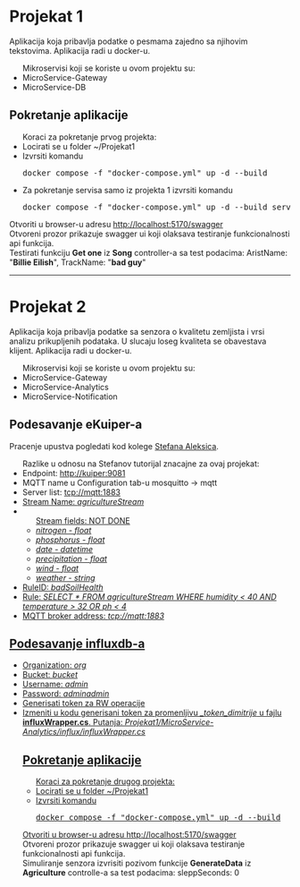<body>
  <h1>Projekat 1</h1>
  Aplikacija koja pribavlja podatke o pesmama zajedno sa njihovim tekstovima.
  Aplikacija radi u docker-u.
  <ul>Mikroservisi koji se koriste u ovom projektu su:
    <li>MicroService-Gateway</li>
    <li>MicroService-DB</li>
  </ul>
  <h2>Pokretanje aplikacije</h2>
   <ul>Koraci za pokretanje prvog projekta:
    <li>Locirati se u folder ~/Projekat1</li>
    <li>Izvrsiti komandu <pre>docker compose -f "docker-compose.yml" up -d --build</pre></li>
    <li>Za pokretanje servisa samo iz projekta 1 izvrsiti komandu <pre>docker compose -f "docker-compose.yml" up -d --build service-gateway service-db</pre></li>
  </ul>
  Otvoriti u browser-u adresu <a href="http://localhost:5170/swagger/index.html">http://localhost:5170/swagger</a></br>
  Otvoreni prozor prikazuje swagger ui koji olaksava testiranje funkcionalnosti api funkcija.</br>
  Testirati funkciju <b>Get one</b> iz <b>Song</b> controller-a sa test podacima: AristName: "<b>Billie Eilish</b>", TrackName: "<b>bad guy</b>"</br>
  <hr>
  <h1>Projekat 2</h1>
  Aplikacija koja pribavlja podatke sa senzora o kvalitetu zemljista i vrsi analizu prikupljenih podataka. U slucaju loseg kvaliteta se obavestava klijent.
  Aplikacija radi u docker-u.
  <ul>Mikroservisi koji se koriste u ovom projektu su:
    <li>MicroService-Gateway</li>
    <li>MicroService-Analytics</li>
    <li>MicroService-Notification</li>
  </ul>
  <h2>Podesavanje eKuiper-a</h2>
  Pracenje upustva pogledati kod kolege <a href="https://github.com/sssteeefaaan/SOA-Projekat/tree/main/Projekat%20II"> Stefana Aleksica</a>.</br>
   <ul>Razlike u odnosu na Stefanov tutorijal znacajne za ovaj projekat:
    <li>Endpoint: <a href="http://kuiper:9081">http://kuiper:9081</a> </li>
    <li>MQTT name u Configuration tab-u mosquitto -> mqtt</li>
    <li>Server list: <a href="tcp://mqtt:1883">tcp://mqtt:1883</li>
    <li>Stream Name: <i>agricultureStream</i></li>
    <li><ul>Stream fields: NOT DONE 
          <li><em>nitrogen - float</em></li>
          <li><em>phosphorus - float</em></li>
          <li><em>date - datetime</em></li>
          <li><em>precipitation - float</em></li>
          <li><em>wind - float</em></li>
          <li><em>weather - string</em></li>
        </ul>
    </li>
    <li>RuleID: <i>badSoilHealth</i></li>
    <li>Rule: <i>SELECT * FROM agricultureStream WHERE humidity < 40 AND temperature > 32 OR ph < 4</i></li>
    <li>MQTT broker address: <i>tcp://mqtt:1883</i></li>
  </ul>
  <h2>Podesavanje influxdb-a</h2>
    <ul>
      <li>Organization: <i>org</i></li>
      <li>Bucket: <i>bucket</i></li>
      <li>Username: <i>admin</i></li>
      <li>Password: <i>adminadmin</i></li>
      <li>Generisati token za RW operacije</li>
      <li>Izmeniti u kodu generisani token za promenljivu <i>_token_dimitrije</i> u fajlu <b>influxWrapper.cs</b>. Putanja: <i>Projekat1/MicroService-Analytics/influx/influxWrapper.cs</i></li>
  <h2>Pokretanje aplikacije</h2>
   <ul>Koraci za pokretanje drugog projekta:
    <li>Locirati se u folder ~/Projekat1</li>
    <li>Izvrsiti komandu <pre>docker compose -f "docker-compose.yml" up -d --build</pre></li>
  </ul>
  Otvoriti u browser-u adresu <a href="http://localhost:5170/swagger/index.html">http://localhost:5170/swagger</a></br>
  Otvoreni prozor prikazuje swagger ui koji olaksava testiranje funkcionalnosti api funkcija.</br>
  Simuliranje senzora izvrisiti pozivom funkcije <b>GenerateData</b> iz <b>Agriculture</b> controlle-a sa test podacima: sleppSeconds: 0</br>
</body>
